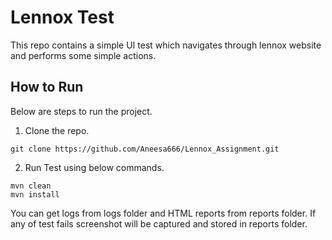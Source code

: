 # Lennox Test

This repo contains a simple UI test which navigates through lennox website and performs some simple actions.

## How to Run

Below are steps to run the project.

1. Clone the repo.
```
git clone https://github.com/Aneesa666/Lennox_Assignment.git
```

2. Run Test using below commands.
```
mvn clean
mvn install
```

You can get logs from logs folder and HTML reports from reports folder. If any of test fails screenshot will be captured and stored in reports folder.
